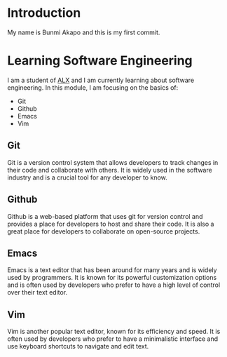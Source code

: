 # Introduction
My name is Bunmi Akapo and this is my first commit.

# Learning Software Engineering
I am a student of [ALX](https://www.alxafrica.com/) and I am currently learning about software engineering. In this module, I am focusing on the basics of:
- Git
- Github
- Emacs
- Vim

## Git
Git is a version control system that allows developers to track changes in their code and collaborate with others. It is widely used in the software industry and is a crucial tool for any developer to know.

## Github
Github is a web-based platform that uses git for version control and provides a place for developers to host and share their code. It is also a great place for developers to collaborate on open-source projects.

## Emacs
Emacs is a text editor that has been around for many years and is widely used by programmers. It is known for its powerful customization options and is often used by developers who prefer to have a high level of control over their text editor.

## Vim
Vim is another popular text editor, known for its efficiency and speed. It is often used by developers who prefer to have a minimalistic interface and use keyboard shortcuts to navigate and edit text.

